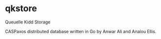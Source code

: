 # qkstore
Queuelle Kidd Storage

CASPaxos distributed database written in Go by Anwar Ali and Analou Ellis.
